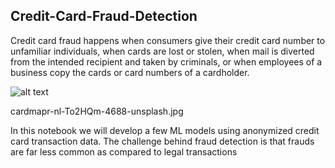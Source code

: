 ## Credit-Card-Fraud-Detection

Credit card fraud happens when consumers give their credit card number to unfamiliar individuals, when cards are lost or stolen, when mail is diverted from the intended recipient and taken by criminals, or when employees of a business copy the cards or card numbers of a cardholder.

![alt text](https://unsplash.com/photos/zrF-HyAPUmM/nathana-reboucas-zrF-HyAPUmM-unsplash.jpg)

cardmapr-nl-To2HQm-4688-unsplash.jpg

In this notebook we will develop a few ML models using anonymized credit card transaction data. The challenge behind fraud detection is that frauds are far less common as compared to legal transactions
